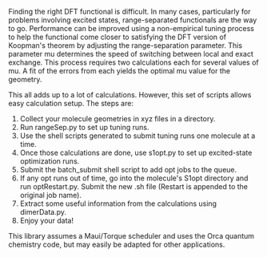 Finding the right DFT functional is difficult. In many cases, particularly 
for problems involving excited states, range-separated functionals are the way 
to go. Performance can be improved using a non-empirical tuning process to help 
the functional come closer to satisfying the DFT version of Koopman's theorem by 
adjusting the range-separation parameter. This parameter mu determines the speed 
of switching between local and exact exchange. 
This process requires two calculations each for several values of mu. A fit of 
the errors from each yields the optimal mu value for the geometry. 

This all adds up to a lot of calculations. However, this set of scripts allows easy 
calculation setup. The steps are: 

1) Collect your molecule geometries in xyz files in a directory.
2) Run rangeSep.py to set up tuning runs. 
3) Use the shell scripts generated to submit tuning runs one molecule
at a time. 
4) Once those calculations are done, use s1opt.py to set up excited-state
optimization runs. 
5) Submit the batch_submit shell script to add opt jobs to the queue. 
6) If any opt runs out of time, go into the molecule's S1opt directory 
and run optRestart.py. Submit the new .sh file (Restart is appended to the 
original job name). 
7) Extract some useful information from the calculations using dimerData.py. 
8) Enjoy your data! 

This library assumes a Maui/Torque scheduler and uses the Orca quantum 
chemistry code, but may easily be adapted for other applications. 

